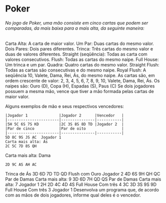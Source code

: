 # Poker

###### No jogo de Poker, uma mão consiste em cinco cartas que podem ser comparadas, da mais baixa para a mais alta, da seguinte maneira:

Carta Alta: A carta de maior valor.
Um Par: Duas cartas do mesmo valor.
Dois Pares: Dois pares diferentes.
Trinca: Três cartas do mesmo valor e duas de valores diferentes.
Straight (seqüência): Todas as carta com valores consecutivos.
Flush: Todas as cartas do mesmo naipe.
Full House: Um trinca e um par.
Quadra: Quatro cartas do mesmo valor.
Straight Flush: Todas as cartas são consecutivas e do mesmo naipe.
Royal Flush: A seqüência 10, Valete, Dama, Rei, Ás, do mesmo naipe.
As cartas são, em ordem crescente de valor: 2, 3, 4, 5, 6, 7, 8, 9, 10, Valete, Dama, Rei, Ás.
Os naipes são: Ouro (D), Copa (H), Espadas (S), Paus (C)
Se dois jogadores possuem a mesma mão, vence que tiver a mão formada pelas cartas de maior valor.

Alguns exemplos de mão e seus respectivos vencedores:

 	|Jogador 1	 			|Jogador 2	 	|Vencedor	|
	|-----------------------|---------------|-----------|
 	|5H 5C 6S 7S KD 		|2C 3S 8S 8D TD	|Jogador 2	|
	|Par de cinco			|Par de oito 				|
	|-----------------------|---------------|-----------|
 	5D 8C 9S JS AC	Jogador 1
	Carta mais alta: Ás
 	2C 5C 7D 8S QH
Carta mais alta: Dama
 	
 	2D 9C AS AH AC
Trinca de Ás
 	3D 6D 7D TD QD
Flush com Ouro
 	Jogador 2
 	4D 6S 9H QH QC
Par de Damas
Carta mais alta: 9
 	3D 6D 7H QD QS
Par de Damas
Carta mais alta: 7
 	Jogador 1
 	2H 2D 4C 4D 4S
Full House
Com três 4
 	3C 3D 3S 9S 9D
Full House
Com três 3
 	Jogador 1
Desenvolva um programa que, de acordo com as mãos de dois jogadores, informe qual deles é o vencedor.